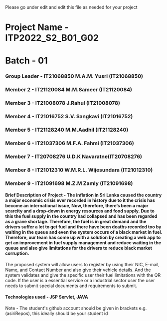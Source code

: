 Please go under edit and edit this file as needed for your project

# Project Name - ITP2022_S2_B01_G02 
# Batch - 01
### Group Leader - IT21068850 M.A.M. Yusri (IT21068850)
### Member 2 - IT21120084 M.M.Sameer (IT21120084)
### Member 3 - IT21008078 J.Rahul (IT21008078)
### Member 4 - IT21016752 S.V. Sangkavi (IT21016752)
### Member 5 - IT21128240 M.M.Aadhil (IT21128240)
### Member 6 - IT21037306 M.F.A. Fahmi (IT21037306)
### Member 7 - IT20708276 U.D.K Navaratne(IT20708276)
### Member 8 -  IT21012310 W.M.R.L. Wijesundara (IT21012310)
### Member 9 -  IT21091698 M.Z.M Zamly (IT21091698)

#### Brief Description of Project - The inflation in Sri Lanka caused the country a major economic crisis ever recorded in history due to it the crisis has become an international issue, Now, therefore, there’s been a major scarcity and a drop-down in energy resources and food supply. Due to this the fuel supply in the country had collapsed and has been regarded as a grave shortage. Therefore, the fuel is in great demand and the drivers suffer a lot to get fuel and there have been deaths recorded too by waiting in the queue and even the system occurs of a black market in fuel.  Therefore, our team has come up with a solution by creating a web app to get an improvement in fuel supply management and reduce waiting in the queue and also give limitations for the drivers to reduce black market corruption. 
The proposed system will allow users to register by using their NIC, E-mail, Name, and Contact Number and also give their vehicle details. And the system validates and give the specific user their fuel limitations with the QR code. If the user is a essential service or a industrial sector user the user needs to submit special documents and requirements to submit.

#### Technologies used - JSP Servlet, JAVA                                  

Note - The student's github account should be given in brackets e.g. (asiriRepos), this ideally should be your student id 

